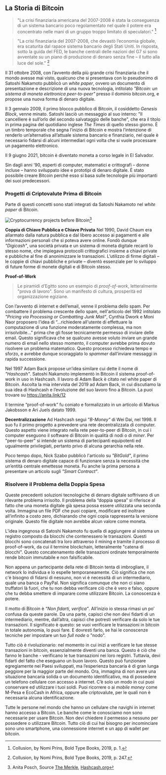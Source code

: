 ## La Storia di Bitcoin
>"La crisi finanziaria americana del 2007-2008 è stata la conseguenza di un sistema bancario poco regolamentato nel quale il potere era concentrato nelle mani di un gruppo troppo limitato di speculatori." [^20]

>"La crisi finanziaria del 2007-2008, che devastò l’economia globale, era scaturita dal rapace sistema bancario degli Stati Uniti. In risposta, sotto la guida del FED, le banche centrali delle nazioni del G7 si sono avventate su un piano di produzione di denaro senza fine – il tutto alla luce del sole." [^21]

Il 31 ottobre 2008, con l’avvento della più grande crisi finanziaria che il mondo avesse mai visto, qualcuno che si presentava con lo pseudonimo di Satoshi Nakamoto pubblicò un _white paper_, ovvero un documento di presentazione e descrizione di una nuova tecnologia, intitolato _"Bitcoin: un sistema di moneta elettronica peer-to-peer"_ presso il dominio bitcoin.org, e propose una nuova forma di denaro digitale.

Il 3 gennaio 2009, il primo blocco pubblico di Bitcoin, il cosiddetto _Genesis Block_, venne minato. Satoshi lasciò un messaggio al suo interno: "Il cancelliere è sull’orlo del secondo salvataggio delle banche", che era il titolo in prima pagina del quotidiano inglese _The Times_ di quello stesso giorno. È un timbro temporale che segna l’inizio di Bitcoin e mostra l’intenzione di renderlo un’alternativa all’attuale sistema bancario e finanziario, nel quale è necessario fidarsi di alcuni intermediari ogni volta che si vuole processare un pagamento elettronico.

Il 9 giugno 2021, bitcoin è diventato moneta a corso legale in El Salvador.

Sin dagli anni ’90, esperti di computer, matematici e crittografi – donne incluse – hanno sviluppato idee e prototipi di denaro digitale. È stato possibile creare Bitcoin perché esso si basa sulle tecnologie più importanti dei suoi predecessori.

### Progetti di Criptovalute Prima di Bitcoin
Parte di questi concetti sono stati integrati da Satoshi Nakamoto nel _white paper_ di Bitcoin. 

![Cryptocurrency projects before Bitcoin](resources/_History-of-Bitcoin.png)[^22]

**Coppia di Chiave Pubblica e Chiave Privata**
Nel 1990, David Chaum era allarmato dalla natura pubblica e dal libero accesso ai pagamenti e alle informazioni personali che si poteva avere online. Fondò dunque _"Digicash"_, una società privata e un sistema di moneta digitale recanti lo stesso nome, che impiegava protocolli crittografici insieme a chiavi private e pubbliche al fine di anonimizzare le transazioni. L’utilizzo di firme digitali – le coppie di chiavi pubbliche e private – diventò essenziale per lo sviluppo di future forme di monete digitali e di Bitcoin stesso.

**Proof-of-Work**
> Le piramidi d’Egitto sono un esempio di _proof-of-work_, letteralmente "prova di lavoro". Sono un manifesto di cultura, prosperità ed organizzazione egiziane.

Con l’avvento di internet e dell’email, venne il problema dello spam. Per combattere il problema crescente dello spam, nell'articolo del 1992 intitolato _"Pricing via Processing or Combatting Junk Mail"_, Cynthia Dwork e Moni Naor proposero l'idea di “…richiedere all'utente di effettuare la computazione di una funzione moderatamente complessa, ma non irrisolvibile…” prima che gli fosse tecnicamente permesso di inviare delle email. Questo significava che se qualcuno avesse voluto inviare un grande numero di email nello stesso momento, il computer avrebbe prima dovuto risolvere un problema matematico. Questo processo richiedeva tempo e sforzo, e avrebbe dunque scoraggiato lo _spammer_ dall’inviare messaggi in rapida successione.

Nel 1997 Adam Back propose un’idea similare cui dette il nome di _"Hashcash"_. Satoshi Nakamoto implementò in Bitcoin il sistema proof-of-work in uso in Hashcash. Il lavoro di Adam Back è citato nel white paper di Bitcoin. Ascolta la mia intervista del 2019 ad Adam Back, in cui discutiamo la sua idea di Hashcash e l’evoluzione del suo lavoro fino a Bitcoin. La puoi trovare su https://anita.link/12

Il termine “proof-of-work” fu coniato e formalizzato in un articolo di Markus Jakobsson e Ari Juels datato 1999.

**Decentralizzazione**
Ad Hashcash seguì _"B-Money"_ di Wei Dai, nel 1998. Il suo fu il primo progetto a prevedere una rete decentralizzata di computer. Questo aspetto viene integrato nella rete peer-to-peer di Bitcoin, in cui i computer eseguono il software di Bitcoin in qualità di nodi o di _miner_. Per "peer-to-peer" si intende un sistema di partecipanti equipotenti ed ugualmente privilegiati, pertanto privo di alcuna gerarchia nella rete.

Poco tempo dopo, Nick Szabo pubblicò l'articolo su _"BitGold"_, il primo sistema di denaro digitale capace di funzionare senza la necessità che un’entità centrale emettesse moneta. Fu anche la prima persona a presentare un articolo sugli _"Smart Contract"_.

### Risolvere il Problema della Doppia Spesa
Queste precedenti soluzioni tecnologiche di denaro digitale soffrivano di un rilevante problema irrisolto. Il problema della “doppia spesa” si riferisce al fatto che una moneta digitale già spesa possa essere utilizzata una seconda volta. Immagina un file PDF che puoi copiare, modificare ed inoltrare all’infinito a costo zero, dichiarando che ogni copia rappresenta la versione originale. Questo file digitale non avrebbe alcun valore come moneta.

L’idea ingegnosa di Satoshi Nakamoto fu quella di aggiungere al sistema un registro composto da blocchi che contenessero le transazioni. Questi blocchi sono concatenati tra loro attraverso il mining e tramite il processo di proof-of-work, da cui il termine blockchain, letteralmente "catena di blocchi". Questo concatenamento delle transazioni ordinate temporalmente rende bitcoin immutabile e non falsificabile.

Non appena un partecipante della rete di Bitcoin tenta di imbrogliare, il network lo individua e lo espelle temporaneamente. Ciò significa che non c'è bisogno di fidarsi di nessuno, non vi è necessità di un intermediario, quale una banca o PayPal. Non significa comunque che non ci siano truffatori là fuori, che tu non debba verificare ciò che è vero e falso, oppure che tu debba smettere di imparare come utilizzare Bitcoin. La conoscenza è potere.

Il motto di Bitcoin è _“Non ﬁdarti, veriﬁca”_. All’inizio io stessa rimasi un po’ confusa da queste parole. Da una parte, capisci che non devi fidarti di un intermediario, mentre, dall’altra, capisci che potresti verificare da solo le tue transazioni. Il significato è questo: se vuoi verificare le transazioni in bitcoin in totale autonomia, lo puoi fare. E dovresti farlo, se hai le conoscenze tecniche per impostare un tuo _full node_ o "nodo".

Tutto ciò è rivoluzionario: nel momento in cui inizi a verificare le tue stesse transazioni in bitcoin, essenzialmente diventi una banca. Questo è ciò che fanno le banche - verificano le tue transazioni nei loro registri. Tuttavia, devi fidarti del fatto che eseguano un buon lavoro. Questo può funzionare egregiamente nei Paesi sviluppati, ma l’esperienza bancaria è di gran lunga peggiore per la maggior parte del mondo. Ora, immagina di non avere una situazione bancaria solida o un documento identificativo, ma di possedere un telefono cellulare con accesso a internet. C’è solo un modo in cui puoi conservare ed utilizzare i tuoi soldi. Puoi ricorrere o ai _mobile money_ come M-Pesa e EcoCash in Africa, oppure alle criptovalute, per le quali non è necessaria alcuna identificazione.

Tutte le persone nel mondo che hanno un cellulare che navighi in internet hanno accesso a Bitcoin. Le banche come le conosciamo non sono necessarie per usare Bitcoin. Non devi chiedere il permesso a nessuno per possedere o utilizzare Bitcoin. Tutto ciò di cui hai bisogno per incominciare sono uno smartphone, una connessione internet e un app di wallet per bitcoin.

[^20]: Collusion, by Nomi Prins, Bold Type Books, 2019, p. 1.  
[^21]: Collusion, by Nomi Prins, Bold Type Books, 2019, p. 247.  
[^22]: Anita Posch, Source [The Merkle](https://themerkle.com/top-4-cryptocurrency-projects-created-ahead-of-bitcoin/), [Hashcash.org](http://www.hashcash.org/bitcoin/)  
